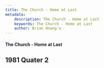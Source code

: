 ```yaml
---
title: The Church - Home at Last
metadata:
    description: The Church - Home at Last
    keywords: The Church - Home at Last
    author: Brian Onang'o
---
```


#### The Church - Home at Last

## 1981 Quater 2
